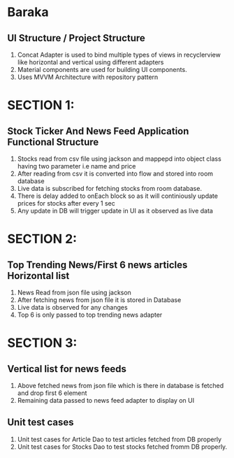 # Baraka
## UI Structure / Project Structure
1. Concat Adapter is used to bind multiple types of views in recyclerview like horizontal and vertical using different adapters
2. Material components are used for building UI components.
3. Uses MVVM Architecture with repository pattern 

# SECTION 1:
## Stock Ticker And News Feed Application Functional Structure
1. Stocks read from csv file using jackson and mappepd into object class having two parameter i.e name and price
2. After reading from csv it is converted into flow and stored into room database 
3. Live data is subscribed for fetching stocks from room database. 
4. There is delay added to onEach block so as it will continiously update prices for stocks after every 1 sec
5. Any update in DB will trigger update in UI as it observed as live data

# SECTION 2:
## Top Trending News/First 6 news articles Horizontal list
1. News Read from json file using jackson
2. After fetching news from json file it is stored in Database 
3. Live data is observed for any changes 
4. Top 6 is only passed to top trending news adapter

# SECTION 3:
## Vertical list for news feeds
1. Above fetched news from json file which is there in database is fetched and drop first 6 element 
2. Remaining data passed to news feed adapter to display on UI

## Unit test cases 
1. Unit test cases for Article Dao to test articles fetched from DB properly
2. Unit test cases for Stocks Dao to test stocks fetched fromm DB properly.

